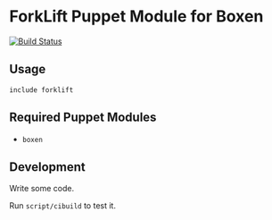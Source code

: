 # ForkLift Puppet Module for Boxen

[![Build Status](https://travis-ci.org/robinclart/puppet-forklift.png?branch=master)](https://travis-ci.org/robinclart/puppet-forklift)

## Usage

```puppet
include forklift
```

## Required Puppet Modules

* `boxen`

## Development

Write some code.

Run `script/cibuild` to test it.
